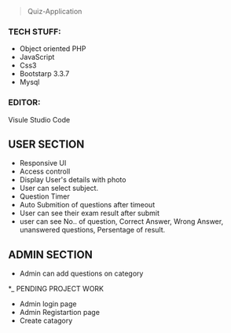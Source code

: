 > Quiz-Application

### TECH STUFF:
- Object oriented PHP
- JavaScript
- Css3
- Bootstarp 3.3.7
- Mysql

### EDITOR:
 Visule Studio Code

## USER SECTION
- Responsive UI
- Access controll
- Display User's details with photo
- User can select subject.
- Question Timer 
- Auto Submition of questions after timeout
- User can see their exam result after submit 
- user can see No.. of question, Correct Answer, Wrong Answer, unanswered questions, Persentage of result. 

## ADMIN SECTION 
- Admin can add questions on category

*_ PENDING PROJECT WORK
- Admin login page
- Admin Registartion page
- Create catagory

